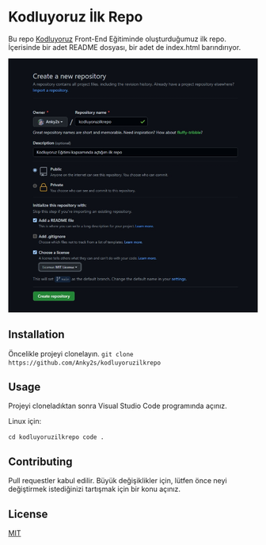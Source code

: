 # Kodluyoruz İlk Repo

Bu repo [Kodluyoruz](https://www.kodluyoruz.org/) Front-End Eğitiminde oluşturduğumuz ilk repo. İçerisinde bir adet README dosyası, bir adet de index.html barındırıyor.

![resim](kodluyoruz.jpg)

## Installation

Öncelikle projeyi clonelayın. 
`git clone https://github.com/Anky2s/kodluyoruzilkrepo
`
## Usage

Projeyi cloneladıktan sonra Visual Studio Code programında açınız.

Linux için:

`
cd kodluyoruzilkrepo
code .
`

## Contributing

Pull requestler kabul edilir. Büyük değişiklikler için, lütfen önce neyi değiştirmek istediğinizi tartışmak için bir konu açınız.

## License
[MIT](https://choosealicense.com/licenses/mit/)